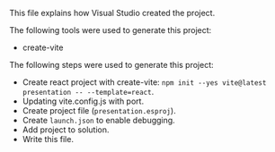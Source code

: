 This file explains how Visual Studio created the project.

The following tools were used to generate this project:
- create-vite

The following steps were used to generate this project:
- Create react project with create-vite: `npm init --yes vite@latest presentation -- --template=react`.
- Updating vite.config.js with port.
- Create project file (`presentation.esproj`).
- Create `launch.json` to enable debugging.
- Add project to solution.
- Write this file.
